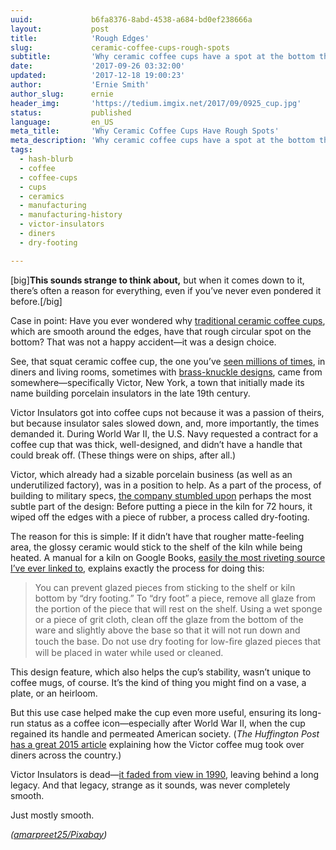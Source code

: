 ```yaml
---
uuid:             b6fa8376-8abd-4538-a684-bd0ef238666a
layout:           post
title:            'Rough Edges'
slug:             ceramic-coffee-cups-rough-spots
subtitle:         'Why ceramic coffee cups have a spot at the bottom that’s rough to the touch, despite the rest of the cup being glossy. It''s kiln you that you don''t know.'
date:             '2017-09-26 03:32:00'
updated:          '2017-12-18 19:00:23'
author:           'Ernie Smith'
author_slug:      ernie
header_img:       'https://tedium.imgix.net/2017/09/0925_cup.jpg'
status:           published
language:         en_US
meta_title:       'Why Ceramic Coffee Cups Have Rough Spots'
meta_description: 'Why ceramic coffee cups have a spot at the bottom that’s rough to the touch, despite the rest of the cup being glossy. It''s kiln you that you don''t know.'
tags:
  - hash-blurb
  - coffee
  - coffee-cups
  - cups
  - ceramics
  - manufacturing
  - manufacturing-history
  - victor-insulators
  - diners
  - dry-footing

---
```


[big]**This sounds strange to think about,** but when it comes down to it, there’s often a reason for everything, even if you’ve never even pondered it before.[/big]

Case in point: Have you ever wondered why [traditional ceramic coffee cups](http://amzn.to/2jYPyvV), which are smooth around the edges, have that rough circular spot on the bottom? That was not a happy accident—it was a design choice.

See, that squat ceramic coffee cup, the one you’ve [seen millions of times](http://amzn.to/2xxlxGU), in diners and living rooms, sometimes with [brass-knuckle designs](http://amzn.to/2yE9Ez5), came from somewhere—specifically Victor, New York, a town that initially made its name building porcelain insulators in the late 19th century.

Victor Insulators got into coffee cups not because it was a passion of theirs, but because insulator sales slowed down, and, more importantly, the times demanded it. During World War II, the U.S. Navy requested a contract for a coffee cup that was thick, well-designed, and didn’t have a handle that could break off. (These things were on ships, after all.)

Victor, which already had a sizable porcelain business (as well as an underutilized factory), was in a position to help. As a part of the process, of building to military specs, [the company stumbled upon](https://www.kaufmann-mercantile.com/field-notes/diner-mug/) perhaps the most subtle part of the design: Before putting a piece in the kiln for 72 hours, it wiped off the edges with a piece of rubber, a process called dry-footing. 

The reason for this is simple: If it didn’t have that rougher matte-feeling area, the glossy ceramic would stick to the shelf of the kiln while being heated. A manual for a kiln on Google Books, [easily the most riveting source I’ve ever linked to](https://books.google.com/books?id=FzRi_wNLkXMC&pg=PA21), explains exactly the process for doing this:

> You can prevent glazed pieces from sticking to the shelf or kiln bottom by “dry footing.” To “dry foot” a piece, remove all glaze from the portion of the piece that will rest on the shelf. Using a wet sponge or a piece of grit cloth, clean off the glaze from the bottom of the ware and slightly above the base so that it will not run down and touch the base. Do not use dry footing for low-ﬁre glazed pieces that will be placed in water while used or cleaned.

This design feature, which also helps the cup’s stability, wasn’t unique to coffee mugs, of course. It’s the kind of thing you might find on a vase, a plate, or an heirloom.

But this use case helped make the cup even more useful, ensuring its long-run status as a coffee icon—especially after World War II, when the cup regained its handle and permeated American society. (*The Huffington Post* [has a great 2015 article](http://www.huffingtonpost.com/entry/the-humble-victor-diner-mug-an-icon-of-americana_us_55f875c9e4b0e333e54b86c4) explaining how the Victor coffee mug took over diners across the country.)

Victor Insulators is dead—[it faded from view in 1990](https://www.newspapers.com/clip/14006762/death_of_the_victor_mug/), leaving behind a long legacy. And that legacy, strange as it sounds, was never completely smooth.

Just mostly smooth.

*([amarpreet25/Pixabay](https://pixabay.com/en/cup-coffee-mug-mug-drink-2591892/))*
